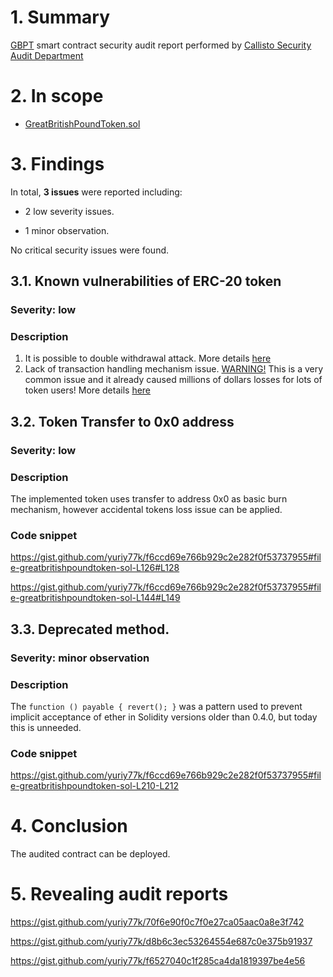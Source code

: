 # 1. Summary

[GBPT](https://etherscan.io/address/0xb3742ca2e6e8e9f707886fd37bb3ba8159dd85d3#code) smart contract security audit report performed by [Callisto Security Audit Department](https://github.com/EthereumCommonwealth/Auditing)

# 2. In scope

- [ GreatBritishPoundToken.sol](https://gist.github.com/yuriy77k/f6ccd69e766b929c2e282f0f53737955)

# 3. Findings

In total, **3 issues** were reported including:

- 2 low severity issues.

- 1 minor observation.

No critical security issues were found.

## 3.1. Known vulnerabilities of ERC-20 token

### Severity: low

### Description

1. It is possible to double withdrawal attack. More details [here](https://docs.google.com/document/d/1YLPtQxZu1UAvO9cZ1O2RPXBbT0mooh4DYKjA_jp-RLM/edit)
2. Lack of transaction handling mechanism issue. [WARNING!](https://gist.github.com/Dexaran/ddb3e89fe64bf2e06ed15fbd5679bd20) This is a very common issue and it already caused millions of dollars losses for lots of token users! More details [here](https://docs.google.com/document/d/1Feh5sP6oQL1-1NHi-X1dbgT3ch2WdhbXRevDN681Jv4/edit)

## 3.2. Token Transfer to 0x0 address

### Severity: low

### Description

The implemented token uses transfer to address 0x0 as basic burn mechanism, however accidental tokens loss issue can be applied.

### Code snippet

https://gist.github.com/yuriy77k/f6ccd69e766b929c2e282f0f53737955#file-greatbritishpoundtoken-sol-L126#L128

https://gist.github.com/yuriy77k/f6ccd69e766b929c2e282f0f53737955#file-greatbritishpoundtoken-sol-L144#L149

## 3.3. Deprecated method.

### Severity: minor observation

### Description

The `function () payable { revert(); }` was a pattern used to prevent implicit acceptance of ether in Solidity versions older than 0.4.0, but today this is unneeded. 

### Code snippet

https://gist.github.com/yuriy77k/f6ccd69e766b929c2e282f0f53737955#file-greatbritishpoundtoken-sol-L210-L212

# 4. Conclusion

The audited contract can be deployed.

# 5. Revealing audit reports

https://gist.github.com/yuriy77k/70f6e90f0c7f0e27ca05aac0a8e3f742

https://gist.github.com/yuriy77k/d8b6c3ec53264554e687c0e375b91937

https://gist.github.com/yuriy77k/f6527040c1f285ca4da1819397be4e56
